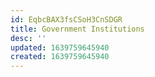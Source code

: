 ```yaml
---
id: EqbcBAX3fsCSoH3CnSDGR
title: Government Institutions
desc: ''
updated: 1639759645940
created: 1639759645940
---
```


